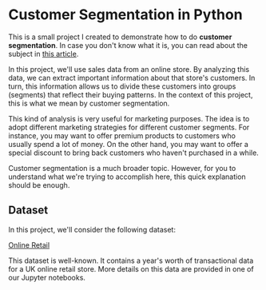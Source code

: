 Customer Segmentation in Python
===============================

This is a small project I created to demonstrate how to do **customer
segmentation**. In case you don't know what it is, you can read about the
subject in [this article](https://www.forbes.com/advisor/business/customer-segmentation/).

In this project, we'll use sales data from an online store. By analyzing this
data, we can extract important information about that store's customers. In
turn, this information allows us to divide these customers into groups
(segments) that reflect their buying patterns. In the context of this project,
this is what we mean by customer segmentation.

This kind of analysis is very useful for marketing purposes. The idea is to
adopt different marketing strategies for different customer segments. For
instance, you may want to offer premium products to customers who usually spend
a lot of money. On the other hand, you may want to offer a special discount to
bring back customers who haven't purchased in a while.

Customer segmentation is a much broader topic. However, for you to understand
what we're trying to accomplish here, this quick explanation should be enough.

## Dataset

In this project, we'll consider the following dataset:

[Online Retail](https://archive.ics.uci.edu/dataset/352/online+retail)

This dataset is well-known. It contains a year's worth of transactional data
for a UK online retail store. More details on this data are provided in one of
our Jupyter notebooks.
